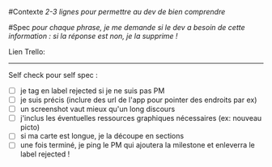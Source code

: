 
#Contexte
*2-3 lignes pour permettre au dev de bien comprendre*

#Spec
*pour chaque phrase, je me demande si le dev a besoin de cette information :  si la réponse est non, je la supprime !*

Lien Trello:

--------

Self check pour self spec : 

- [ ] je tag en label rejected si je ne suis pas PM
- [ ] je suis précis (inclure des url de l'app pour pointer des endroits par ex)
- [ ] un screenshot vaut mieux qu'un long discours
- [ ] j'inclus les éventuelles ressources graphiques nécessaires (ex: nouveau picto)
- [ ] si ma carte est longue, je la découpe en sections
- [ ] une fois terminé, je ping le PM qui ajoutera la milestone et enleverra le label rejected !
